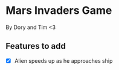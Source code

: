 # Mars Invaders Game

By Dory and Tim <3

## Features to add

- [x] Alien speeds up as he approaches ship

